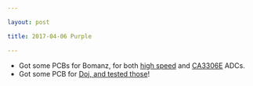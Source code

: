```yaml
---

layout: post

title: 2017-04-06 Purple

---
```



-   Got some PCBs for Bomanz, for both [high
    speed](https://github.com/kelu124/bomanz/blob/master/images/20170406_124950.jpg)
    and
    [CA3306E](https://github.com/kelu124/bomanz/blob/master/images/20170406_124914.jpg) ADCs.
-   Got some PCB for [Doj, and tested those](/doj/20170406-PCBs.md)!

